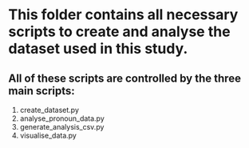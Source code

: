 # This folder contains all necessary scripts to create and analyse the dataset used in this study.

## All of these scripts are controlled by the three main scripts:
1. create\_dataset.py
2. analyse\_pronoun\_data.py
3. generate\_analysis\_csv.py
4. visualise\_data.py
